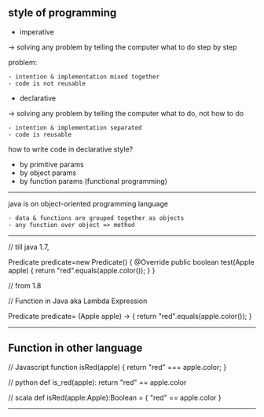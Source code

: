 


style of programming
-----------------------

- imperative
    
-> solving any problem by telling the computer what to do step by step

problem:

    - intention & implementation mixed together
    - code is not reusable

- declarative

-> solving any problem by telling the computer what to do, not how to do

    - intention & implementation separated
    - code is reusable

how to write code in declarative style?

- by primitive params
- by object params
- by function params (functional programming)


--------------------------------------------


java is on object-oriented programming language

    - data & functions are grouped together as objects
    - any function over object => method

--------------------------------------------

// till java 1.7,

Predicate predicate=new Predicate() {
    @Override
    public boolean test(Apple apple) {
    return "red".equals(apple.color());
    }
}

// from 1.8

// Function in Java aka Lambda Expression

Predicate predicate= (Apple apple) -> {
return "red".equals(apple.color());
}

--------------------------------------------
Function in other language
--------------------------------------------

// Javascript
function isRed(apple) {
    return "red" === apple.color;
}

// python
def is_red(apple):
    return "red" == apple.color

// scala
def isRed(apple:Apple):Boolean = {
    "red" == apple.color
}

--------------------------------------------